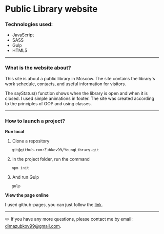# Public Library website

### Technologies used:
* JavaScript
* SASS
* Gulp
* HTML5

____
### What is the website about?
This site is about a public library in Moscow. The site contains the library's work schedule, contacts, and useful information for visitors.

The sayStatus() function shows when the library is open and when it is closed. I used simple animations in footer. The site was created according to the principles of OOP and using classes.
____
### How to launch a project?

**Run local**

1. Clone a repository
```bush
   git@github.com:Zubkov99/YoungLibrary.git
```
2. In the project folder, run the command
```bush
   npm init
```
3. And run Gulp
```bush
   gulp
```

**View the page online**

I used github-pages, you can just follow the [link](https://zubkov99.github.io/YoungLibrary/).
____

✏️ If you have any more questions, please contact me by email: dimazubkov99@gmail.com.




